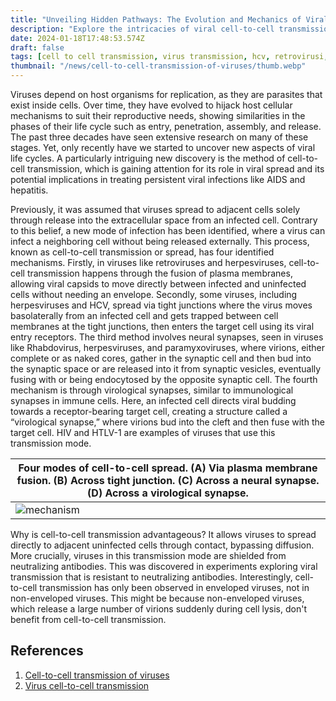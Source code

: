 ```yaml
---
title: "Unveiling Hidden Pathways: The Evolution and Mechanics of Viral Cell-to-Cell Transmission"
description: "Explore the intricacies of viral cell-to-cell transmission in this article. It discusses the newly discovered methods viruses use to spread directly between cells, bypassing traditional immune defenses, and their implications for treating chronic viral infections."
date: 2024-01-18T17:48:53.574Z
draft: false
tags: [cell to cell transmission, virus transmission, hcv, retrovirusi, retrovirus, herpes virus, virological synapse]
thumbnail: "/news/cell-to-cell-transmission-of-viruses/thumb.webp"
---
```


Viruses depend on host organisms for replication, as they are parasites that exist inside cells. Over time, they have evolved to hijack host cellular mechanisms to suit their reproductive needs, showing similarities in the phases of their life cycle such as entry, penetration, assembly, and release. The past three decades have seen extensive research on many of these stages. Yet, only recently have we started to uncover new aspects of viral life cycles. A particularly intriguing new discovery is the method of cell-to-cell transmission, which is gaining attention for its role in viral spread and its potential implications in treating persistent viral infections like AIDS and hepatitis.

Previously, it was assumed that viruses spread to adjacent cells solely through release into the extracellular space from an infected cell. Contrary to this belief, a new mode of infection has been identified, where a virus can infect a neighboring cell without being released externally. This process, known as cell-to-cell transmission or spread, has four identified mechanisms. Firstly, in viruses like retroviruses and herpesviruses, cell-to-cell transmission happens through the fusion of plasma membranes, allowing viral capsids to move directly between infected and uninfected cells without needing an envelope. Secondly, some viruses, including herpesviruses and HCV, spread via tight junctions where the virus moves basolaterally from an infected cell and gets trapped between cell membranes at the tight junctions, then enters the target cell using its viral entry receptors. The third method involves neural synapses, seen in viruses like Rhabdovirus, herpesviruses, and paramyxoviruses, where virions, either complete or as naked cores, gather in the synaptic cell and then bud into the synaptic space or are released into it from synaptic vesicles, eventually fusing with or being endocytosed by the opposite synaptic cell. The fourth mechanism is through virological synapses, similar to immunological synapses in immune cells. Here, an infected cell directs viral budding towards a receptor-bearing target cell, creating a structure called a “virological synapse,” where virions bud into the cleft and then fuse with the target cell. HIV and HTLV-1 are examples of viruses that use this transmission mode.

|Four modes of cell-to-cell spread. (A) Via plasma membrane fusion. (B) Across tight junction. (C) Across a neural synapse. (D) Across a virological synapse.|
|------------|
|![mechanism](/news/cell-to-cell-transmission-of-viruses/mechanism.png)|

Why is cell-to-cell transmission advantageous? It allows viruses to spread directly to adjacent uninfected cells through contact, bypassing diffusion. More crucially, viruses in this transmission mode are shielded from neutralizing antibodies. This was discovered in experiments exploring viral transmission that is resistant to neutralizing antibodies. Interestingly, cell-to-cell transmission has only been observed in enveloped viruses, not in non-enveloped viruses. This might be because non-enveloped viruses, which release a large number of virions suddenly during cell lysis, don't benefit from cell-to-cell transmission.

## References
1. [Cell-to-cell transmission of viruses](https://doi.org/10.1016/j.coviro.2012.11.004)
2. [Virus cell-to-cell transmission](https://doi.org/10.1128/jvi.00443-10)